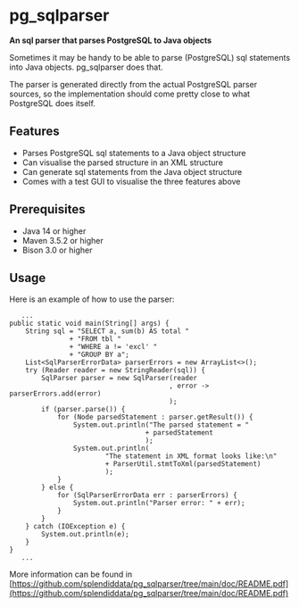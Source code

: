 # pg_sqlparser
**An sql parser that parses PostgreSQL to Java objects**

Sometimes it may be handy to be able to parse (PostgreSQL) sql statements into Java objects. pg_sqlparser does that.

The parser is generated directly from the actual PostgreSQL parser sources, so the implementation should come pretty close to what PostgreSQL does itself.

## Features
* Parses PostgreSQL sql statements to a Java object structure
* Can visualise the parsed structure in an XML structure
* Can generate sql statements from the Java object structure
* Comes with a test GUI to visualise the three features above

## Prerequisites
* Java 14 or higher
* Maven 3.5.2 or higher
* Bison 3.0 or higher

## Usage
Here is an example of how to use the parser:

```
   ...
public static void main(String[] args) {
    String sql = "SELECT a, sum(b) AS total "
               + "FROM tbl "
               + "WHERE a != 'excl' "
               + "GROUP BY a";
    List<SqlParserErrorData> parserErrors = new ArrayList<>();
    try (Reader reader = new StringReader(sql)) {
        SqlParser parser = new SqlParser(reader
                                        , error -> parserErrors.add(error)
                                        );
        if (parser.parse()) {
            for (Node parsedStatement : parser.getResult()) {
                System.out.println("The parsed statement = "
                                  + parsedStatement
                                  );
                System.out.println(
                        "The statement in XML format looks like:\n"
                        + ParserUtil.stmtToXml(parsedStatement)
                        );
            }
        } else {
            for (SqlParserErrorData err : parserErrors) {
                System.out.println("Parser error: " + err);
            }
        }
    } catch (IOException e) {
        System.out.println(e);
    }
}
   ...
```
More information can be found in [https://github.com/splendiddata/pg_sqlparser/tree/main/doc/README.pdf](https://github.com/splendiddata/pg_sqlparser/tree/main/doc/README.pdf)
